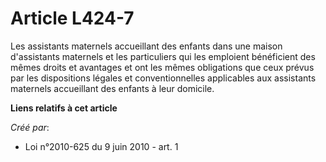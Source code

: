 # Article L424-7

Les assistants maternels accueillant des enfants dans une maison d'assistants maternels et les particuliers qui les emploient
bénéficient des mêmes droits et avantages et ont les mêmes obligations que ceux prévus par les dispositions légales et
conventionnelles applicables aux assistants maternels accueillant des enfants à leur domicile.

**Liens relatifs à cet article**

_Créé par_:

  - Loi n°2010-625 du 9 juin 2010 - art. 1
